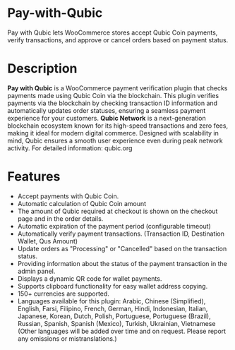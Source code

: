 # Pay-with-Qubic
Pay with Qubic lets WooCommerce stores accept Qubic Coin payments, verify transactions, and approve or cancel orders based on payment status.

# Description
**Pay with Qubic** is a WooCommerce payment verification plugin that checks payments made using Qubic Coin via the blockchain. This plugin verifies payments via the blockchain by checking transaction ID information and automatically updates order statuses, ensuring a seamless payment experience for your customers.
**Qubic Network** is a next-generation blockchain ecosystem known for its high-speed transactions and zero fees, making it ideal for modern digital commerce. Designed with scalability in mind, Qubic ensures a smooth user experience even during peak network activity. For detailed information: qubic.org

# Features
- Accept payments with Qubic Coin.
- Automatic calculation of Qubic Coin amount
- The amount of Qubic required at checkout is shown on the checkout page and in the order details.
- Automatic expiration of the payment period (configurable timeout)
- Automatically verify payment transactions. (Transaction ID, Destination Wallet, Qus Amount) 
- Update orders as "Processing" or "Cancelled" based on the transaction status.
- Providing information about the status of the payment transaction in the admin panel.
- Displays a dynamic QR code for wallet payments.
- Supports clipboard functionality for easy wallet address copying.
- 150+ currencies are supported.
- Languages available for this plugin: Arabic, Chinese (Simplified), English, Farsi, Filipino, French, German, Hindi, Indonesian, Italian, Japanese, Korean, Dutch, Polish, Portuguese, Portuguese (Brazil), Russian, Spanish, Spanish (Mexico), Turkish, Ukrainian, Vietnamese (Other languages will be added over time and on request. Please report any omissions or mistranslations.)
